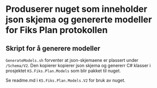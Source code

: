 # Produserer nuget som inneholder json skjema og genererte modeller for Fiks Plan protokollen

## Skript for å generere modeller

`GenerateModels.sh` forventer at json-skjemaene er plassert under `/Schema/V2`. Den kopierer kopierer json skjema og genererr C# klasser i prosjektet `KS.Fiks.Plan.Models` som blir pakket til nuget.

Se readme.md i `KS.Fiks.Plan.Models.V2` for bruk av nuget.